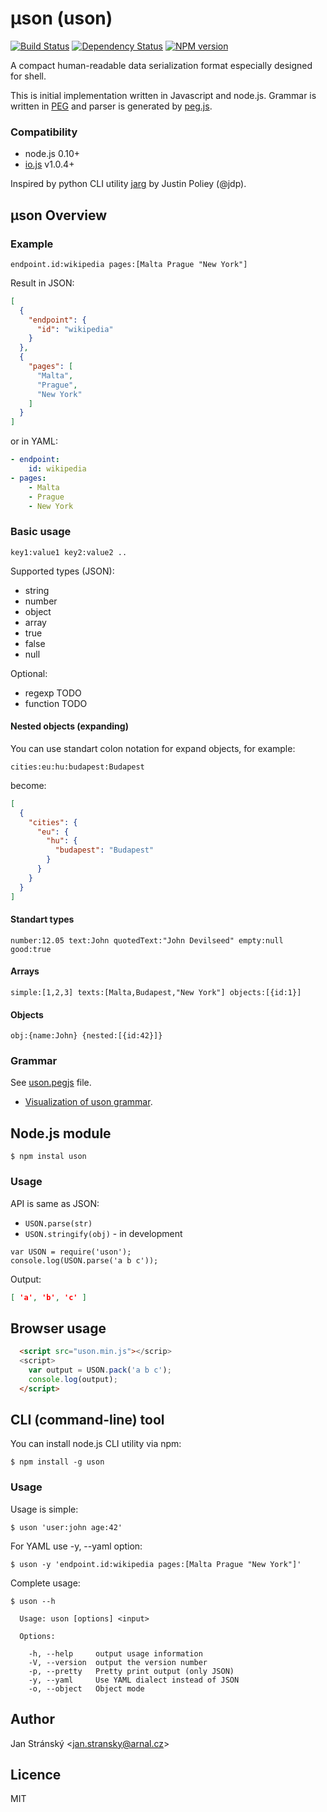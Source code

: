 # μson (uson) 
[![Build Status](https://travis-ci.org/burningtree/uson.svg)](https://travis-ci.org/burningtree/uson) [![Dependency Status](https://david-dm.org/burningtree/uson.svg)](https://david-dm.org/burningtree/uson) [![NPM version](https://badge.fury.io/js/uson.svg)](http://badge.fury.io/js/uson)

A compact human-readable data serialization format especially designed for shell.

This is initial implementation written in Javascript and node.js. Grammar is written in [PEG](http://en.wikipedia.org/wiki/Parsing_expression_grammar) and parser is generated by [peg.js](http://pegjs.org/).

### Compatibility
* node.js 0.10+
* [io.js](https://iojs.org) v1.0.4+

Inspired by python CLI utility [jarg](https://github.com/jdp/jarg) by Justin Poliey (@jdp).

## μson Overview
### Example
```
endpoint.id:wikipedia pages:[Malta Prague "New York"]
```

Result in JSON:
```json
[
  {
    "endpoint": {
      "id": "wikipedia"
    }
  },
  {
    "pages": [
      "Malta",
      "Prague",
      "New York"
    ]
  }
]
```

or in YAML:
```yaml
- endpoint:
    id: wikipedia
- pages:
    - Malta
    - Prague
    - New York
```


### Basic usage

```
key1:value1 key2:value2 ..
```

Supported types (JSON):
* string
* number
* object
* array
* true
* false
* null

Optional:
* regexp TODO
* function TODO

#### Nested objects (expanding)

You can use standart colon notation for expand objects, for example:

```
cities:eu:hu:budapest:Budapest
```

become:
```json
[
  {
    "cities": {
      "eu": {
        "hu": {
          "budapest": "Budapest"
        }
      }
    }
  }
]
```

#### Standart types

```
number:12.05 text:John quotedText:"John Devilseed" empty:null good:true
```

#### Arrays

```
simple:[1,2,3] texts:[Malta,Budapest,"New York"] objects:[{id:1}]
```

#### Objects

```
obj:{name:John} {nested:[{id:42}]}
```

### Grammar
See [uson.pegjs](uson.pegjs) file.

* [Visualization of uson grammar](http://dundalek.com/GrammKit/#https://raw.githubusercontent.com/burningtree/uson/master/uson.pegjs).

## Node.js module
```
$ npm instal uson
```
### Usage

API is same as JSON:
* `USON.parse(str)`
* `USON.stringify(obj)` - in development

```
var USON = require('uson');
console.log(USON.parse('a b c'));
```
Output:
```json
[ 'a', 'b', 'c' ]
```

## Browser usage

```html
  <script src="uson.min.js"></scrip>
  <script>
    var output = USON.pack('a b c');
    console.log(output);
  </script>
```

## CLI (command-line) tool

You can install node.js CLI utility via npm:
```
$ npm install -g uson
```

### Usage
Usage is simple:

```
$ uson 'user:john age:42'
```

For YAML use -y, --yaml option:
```
$ uson -y 'endpoint.id:wikipedia pages:[Malta Prague "New York"]'
```

Complete usage:
```
$ uson --h

  Usage: uson [options] <input>

  Options:

    -h, --help     output usage information
    -V, --version  output the version number
    -p, --pretty   Pretty print output (only JSON)
    -y, --yaml     Use YAML dialect instead of JSON
    -o, --object   Object mode
```

## Author
Jan Stránský &lt;jan.stransky@arnal.cz&gt;

## Licence
MIT

